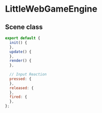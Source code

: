 # LittleWebGameEngine

## Scene class
```javascript
export default {
  init() {
  },
  update() {
  },
  render() {
  },
  
  // Input Reaction
  pressed: {
  },
  released: {
  },
  fired: {
  },
};
```
